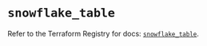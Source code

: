 # `snowflake_table`

Refer to the Terraform Registry for docs: [`snowflake_table`](https://registry.terraform.io/providers/snowflake-labs/snowflake/0.97.0/docs/resources/table).
